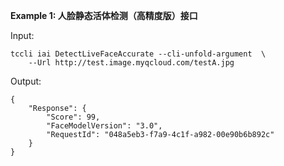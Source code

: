 **Example 1: 人脸静态活体检测（高精度版）接口**



Input: 

```
tccli iai DetectLiveFaceAccurate --cli-unfold-argument  \
    --Url http://test.image.myqcloud.com/testA.jpg
```

Output: 
```
{
    "Response": {
        "Score": 99,
        "FaceModelVersion": "3.0",
        "RequestId": "048a5eb3-f7a9-4c1f-a982-00e90b6b892c"
    }
}
```

